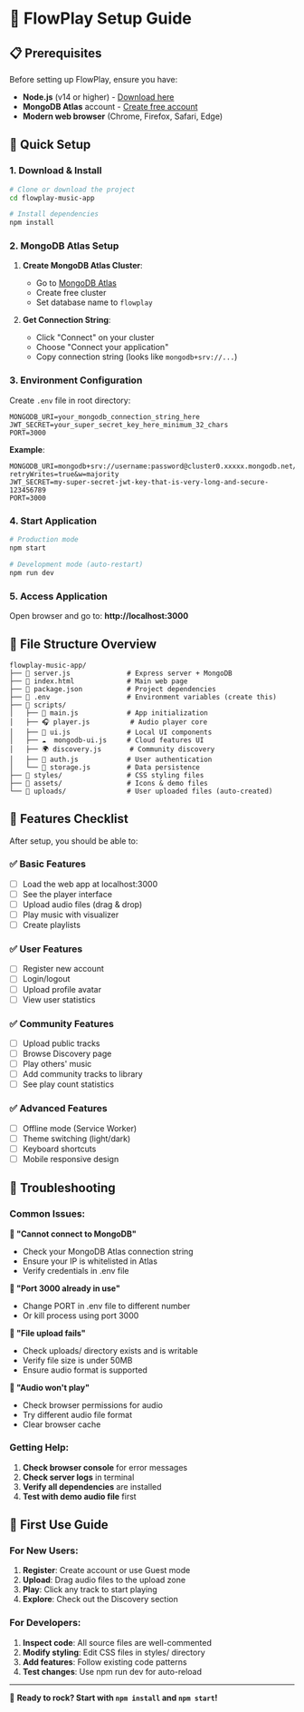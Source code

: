 # 🚀 FlowPlay Setup Guide

## 📋 Prerequisites

Before setting up FlowPlay, ensure you have:

- **Node.js** (v14 or higher) - [Download here](https://nodejs.org/)
- **MongoDB Atlas** account - [Create free account](https://www.mongodb.com/atlas)
- **Modern web browser** (Chrome, Firefox, Safari, Edge)

## 🔧 Quick Setup

### 1. Download & Install
```bash
# Clone or download the project
cd flowplay-music-app

# Install dependencies
npm install
```

### 2. MongoDB Atlas Setup
1. **Create MongoDB Atlas Cluster**:
   - Go to [MongoDB Atlas](https://cloud.mongodb.com/)
   - Create free cluster
   - Set database name to `flowplay`

2. **Get Connection String**:
   - Click "Connect" on your cluster
   - Choose "Connect your application"
   - Copy connection string (looks like `mongodb+srv://...`)

### 3. Environment Configuration
Create `.env` file in root directory:
```env
MONGODB_URI=your_mongodb_connection_string_here
JWT_SECRET=your_super_secret_key_here_minimum_32_chars
PORT=3000
```

**Example**:
```env
MONGODB_URI=mongodb+srv://username:password@cluster0.xxxxx.mongodb.net/flowplay?retryWrites=true&w=majority
JWT_SECRET=my-super-secret-jwt-key-that-is-very-long-and-secure-123456789
PORT=3000
```

### 4. Start Application
```bash
# Production mode
npm start

# Development mode (auto-restart)
npm run dev
```

### 5. Access Application
Open browser and go to: **http://localhost:3000**

## 📁 File Structure Overview

```
flowplay-music-app/
├── 📄 server.js              # Express server + MongoDB
├── 📄 index.html             # Main web page
├── 📄 package.json           # Project dependencies
├── 📄 .env                   # Environment variables (create this)
├── 📁 scripts/
│   ├── 🎵 main.js            # App initialization
│   ├── 🎧 player.js          # Audio player core
│   ├── 🎨 ui.js              # Local UI components
│   ├── ☁️  mongodb-ui.js     # Cloud features UI
│   ├── 🌍 discovery.js       # Community discovery
│   ├── 🔐 auth.js            # User authentication
│   └── 💾 storage.js         # Data persistence
├── 📁 styles/                # CSS styling files
├── 📁 assets/                # Icons & demo files
└── 📁 uploads/               # User uploaded files (auto-created)
```

## 🎯 Features Checklist

After setup, you should be able to:

### ✅ Basic Features
- [ ] Load the web app at localhost:3000
- [ ] See the player interface
- [ ] Upload audio files (drag & drop)
- [ ] Play music with visualizer
- [ ] Create playlists

### ✅ User Features
- [ ] Register new account
- [ ] Login/logout
- [ ] Upload profile avatar
- [ ] View user statistics

### ✅ Community Features
- [ ] Upload public tracks
- [ ] Browse Discovery page
- [ ] Play others' music
- [ ] Add community tracks to library
- [ ] See play count statistics

### ✅ Advanced Features
- [ ] Offline mode (Service Worker)
- [ ] Theme switching (light/dark)
- [ ] Keyboard shortcuts
- [ ] Mobile responsive design

## 🐛 Troubleshooting

### Common Issues:

**🔴 "Cannot connect to MongoDB"**
- Check your MongoDB Atlas connection string
- Ensure your IP is whitelisted in Atlas
- Verify credentials in .env file

**🔴 "Port 3000 already in use"**
- Change PORT in .env file to different number
- Or kill process using port 3000

**🔴 "File upload fails"**
- Check uploads/ directory exists and is writable
- Verify file size is under 50MB
- Ensure audio format is supported

**🔴 "Audio won't play"**
- Check browser permissions for audio
- Try different audio file format
- Clear browser cache

### Getting Help:

1. **Check browser console** for error messages
2. **Check server logs** in terminal
3. **Verify all dependencies** are installed
4. **Test with demo audio file** first

## 🎵 First Use Guide

### For New Users:
1. **Register**: Create account or use Guest mode
2. **Upload**: Drag audio files to the upload zone
3. **Play**: Click any track to start playing
4. **Explore**: Check out the Discovery section

### For Developers:
1. **Inspect code**: All source files are well-commented
2. **Modify styling**: Edit CSS files in styles/ directory
3. **Add features**: Follow existing code patterns
4. **Test changes**: Use npm run dev for auto-reload

---
🚀 **Ready to rock? Start with `npm install` and `npm start`!**
